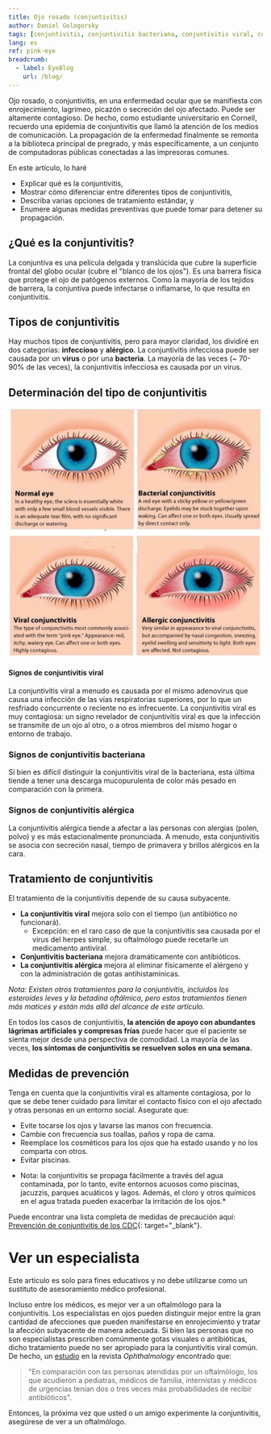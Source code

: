 ```yaml
---
title: Ojo rosado (conjuntivitis)
author: Daniel Gologorsky
tags: [conjuntivitis, conjuntivitis bacteriana, conjuntivitis viral, conjuntivitis alérgica]
lang: es
ref: pink-eye
breadcrumb: 
  - label: EyeBlog
    url: /blog/
---
```



Ojo rosado, o conjuntivitis, en una enfermedad ocular que se manifiesta con enrojecimiento, lagrimeo, picazón o secreción del ojo afectado. Puede ser altamente contagioso. De hecho, como estudiante universitario en Cornell, recuerdo una epidemia de conjuntivitis que llamó la atención de los medios de comunicación. La propagación de la enfermedad finalmente se remonta a la biblioteca principal de pregrado, y más específicamente, a un conjunto de computadoras públicas conectadas a las impresoras comunes.

En este artículo, lo haré
- Explicar qué es la conjuntivitis,
- Mostrar cómo diferenciar entre diferentes tipos de conjuntivitis,
- Describa varias opciones de tratamiento estándar, y
- Enumere algunas medidas preventivas que puede tomar para detener su propagación.

## ¿Qué es la conjuntivitis?

La conjuntiva es una película delgada y translúcida que cubre la superficie frontal del globo ocular (cubre el "blanco de los ojos"). Es una barrera física que protege el ojo de patógenos externos. Como la mayoría de los tejidos de barrera, la conjuntiva puede infectarse o inflamarse, lo que resulta en conjuntivitis.

## Tipos de conjuntivitis
Hay muchos tipos de conjuntivitis, pero para mayor claridad, los dividiré en dos categorías: **infeccioso** y **alérgico**. La conjuntivitis infecciosa puede ser causada por un **virus** o por una **bacteria**. La mayoría de las veces (~ 70-90% de las veces), la conjuntivitis infecciosa es causada por un virus.

## Determinación del tipo de conjuntivitis

![Tipos de conjuntivitis](/assets/img/viral_or_bacterial.png "Tipos de conjuntivitis")


#### Signos de conjuntivitis viral

La conjuntivitis viral a menudo es causada por el mismo adenovirus que causa una infección de las vías respiratorias superiores, por lo que un resfriado concurrente o reciente no es infrecuente. La conjuntivitis viral es muy contagiosa: un signo revelador de conjuntivitis viral es que la infección se transmite de un ojo al otro, o a otros miembros del mismo hogar o entorno de trabajo.

### Signos de conjuntivitis bacteriana
Si bien es difícil distinguir la conjuntivitis viral de la bacteriana, esta última tiende a tener una descarga mucopurulenta de color más pesado en comparación con la primera.

### Signos de conjuntivitis alérgica

La conjuntivitis alérgica tiende a afectar a las personas con alergias (polen, polvo) y es más estacionalmente pronunciada. A menudo, esta conjuntivitis se asocia con secreción nasal, tiempo de primavera y brillos alérgicos en la cara.

## Tratamiento de conjuntivitis
El tratamiento de la conjuntivitis depende de su causa subyacente.

- **La conjuntivitis viral** mejora solo con el tiempo (un antibiótico no funcionará).
    - Excepción: en el raro caso de que la conjuntivitis sea causada por el virus del herpes simple, su oftalmólogo puede recetarle un medicamento antiviral.
- **Conjuntivitis bacteriana** mejora dramáticamente con antibióticos.
- **La conjuntivitis alérgica** mejora al eliminar físicamente el alérgeno y con la administración de gotas antihistamínicas.

*Nota: Existen otros tratamientos para la conjuntivitis, incluidos los esteroides leves y la betadina oftálmica, pero estos tratamientos tienen más matices y están más allá del alcance de este artículo.*

En todos los casos de conjuntivitis, **la atención de apoyo con abundantes lágrimas artificiales y compresas frías** puede hacer que el paciente se sienta mejor desde una perspectiva de comodidad. La mayoría de las veces, **los síntomas de conjuntivitis se resuelven solos en una semana.**

## Medidas de prevención
Tenga en cuenta que la conjuntivitis viral es altamente contagiosa, por lo que se debe tener cuidado para limitar el contacto físico con el ojo afectado y otras personas en un entorno social. Asegurate que:
- Evite tocarse los ojos y lavarse las manos con frecuencia.
- Cambie con frecuencia sus toallas, paños y ropa de cama.
- Reemplace los cosméticos para los ojos que ha estado usando y no los comparta con otros.
- Evitar piscinas.

* Nota: la conjuntivitis se propaga fácilmente a través del agua contaminada, por lo tanto, evite entornos acuosos como piscinas, jacuzzis, parques acuáticos y lagos. Además, el cloro y otros químicos en el agua tratada pueden exacerbar la irritación de los ojos.*

Puede encontrar una lista completa de medidas de precaución aquí: [Prevención de conjuntivitis de los CDC](https://www.cdc.gov/conjunctivitis/about/prevention.html){: target="\_blank"}.

# Ver un especialista

Este artículo es solo para fines educativos y no debe utilizarse como un sustituto de asesoramiento médico profesional.

Incluso entre los médicos, es mejor ver a un oftalmólogo para la conjuntivitis. Los especialistas en ojos pueden distinguir mejor entre la gran cantidad de afecciones que pueden manifestarse en enrojecimiento y tratar la afección subyacente de manera adecuada. Si bien las personas que no son especialistas prescriben comúnmente gotas visuales o antibióticas, dicho tratamiento puede no ser apropiado para la conjuntivitis viral común. De hecho, un [estudio](https://www.nytimes.com/2017/06/22/well/live/antibiotic-eye-drops-often-unhelpful-for-pinkeye.html) en la revista *Ophthalmology* encontrado que:
> "En comparación con las personas atendidas por un oftalmólogo, los que acudieron a pediatras, médicos de familia, internistas y médicos de urgencias tenían dos o tres veces más probabilidades de recibir antibióticos".

Entonces, la próxima vez que usted o un amigo experimente la conjuntivitis, asegúrese de ver a un oftalmólogo.